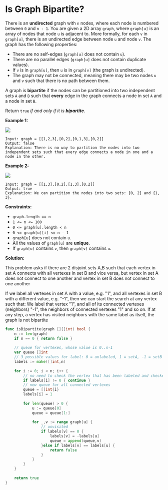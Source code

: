 # Is Graph Bipartite?

There is an  **undirected**  graph with  `n`  nodes, where each node is numbered between  `0`  and  `n - 1`. You are given a 2D array  `graph`, where  `graph[u]`  is an array of nodes that node  `u`  is adjacent to. More formally, for each  `v`  in  `graph[u]`, there is an undirected edge between node  `u`  and node  `v`. The graph has the following properties:

-   There are no self-edges (`graph[u]`  does not contain  `u`).
-   There are no parallel edges (`graph[u]`  does not contain duplicate values).
-   If  `v`  is in  `graph[u]`, then  `u`  is in  `graph[v]`  (the graph is undirected).
-   The graph may not be connected, meaning there may be two nodes  `u`  and  `v`  such that there is no path between them.

A graph is  **bipartite**  if the nodes can be partitioned into two independent sets  `A`  and  `B`  such that  **every**  edge in the graph connects a node in set  `A`  and a node in set  `B`.

Return  `true` _if and only if it is  **bipartite**_.

**Example 1:**

![](https://assets.leetcode.com/uploads/2020/10/21/bi2.jpg)

	Input: graph = [[1,2,3],[0,2],[0,1,3],[0,2]]
	Output: false
	Explanation: There is no way to partition the nodes into two independent sets such that every edge connects a node in one and a node in the other.

**Example 2:**

![](https://assets.leetcode.com/uploads/2020/10/21/bi1.jpg)

	Input: graph = [[1,3],[0,2],[1,3],[0,2]]
	Output: true
	Explanation: We can partition the nodes into two sets: {0, 2} and {1, 3}.

**Constraints:**

-   `graph.length == n`
-   `1 <= n <= 100`
-   `0 <= graph[u].length < n`
-   `0 <= graph[u][i] <= n - 1`
-   `graph[u]` does not contain `u`.
-   All the values of  `graph[u]`  are  **unique**.
-   If  `graph[u]`  contains  `v`, then  `graph[v]`  contains  `u`.

**Solution:**

This problem asks if there are 2 disjoint sets A,B such that 
each vertex in set A connects with all vertexes in set B and vice versa,
but vertex in set A does not connect to one another and
vertex in set B does not connect to one another

If we label all vertexes in set A with a value, e.g. "1", 
and all vertexes in set B with a different value, e.g. "-1",
then we can start the search at any vertex such that: We label that vertex "1", 
and all of its connected vertexes (neighbors) "-1", the neighbors of connected vertexes "1" and so on.
If at any step, a vertex has visited neighbors with the same label as itself, the graph is not bipartite

```go
func isBipartite(graph [][]int) bool {
    n := len(graph)
    if n == 0 { return false }
    
    // queue for vertexes, whose value is 0..n-1
    var queue []int
    // 3 possible values for label: 0 = unlabeled, 1 = setA, -1 = setB
    labels := make([]int,n)
    
    for i := 0; i < n; i++ {
        // no need to check the vertex that has been labeled and checked
        if labels[i] != 0 { continue }
        // new queue for all connected vertexes
        queue = []int{i}
        labels[i] = 1
        
        for len(queue) > 0 {
            u := queue[0]
            queue = queue[1:]
            
            for _,v := range graph[u] {
                // unvisited
                if labels[v] == 0 {
                    labels[v] = -labels[u]
                    queue = append(queue,v)
                }else if labels[v] == labels[u] {
                    return false
                }
            }
        }
    }
    
    return true
}
```